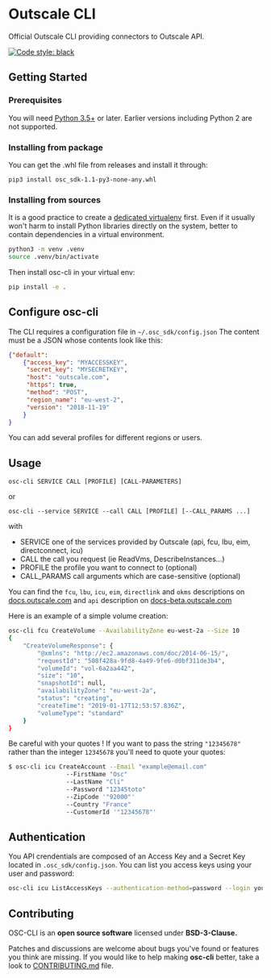 # Outscale CLI

Official Outscale CLI providing connectors to Outscale API.

[![Code style: black](https://img.shields.io/badge/code%20style-black-000000.svg)](https://github.com/psf/black)

## Getting Started

### Prerequisites

You will need [Python 3.5+](https://www.python.org/) or later. Earlier versions including Python 2 are not supported.

### Installing from package

You can get the .whl file from releases and install it through:
```
pip3 install osc_sdk-1.1-py3-none-any.whl
```

### Installing from sources

It is a good practice to create a [dedicated virtualenv](https://virtualenv.pypa.io/en/latest/) first. Even if it usually won't harm to install Python libraries directly on the system, better to contain dependencies in a virtual environment.

```bash
python3 -m venv .venv
source .venv/bin/activate
```

Then install osc-cli in your virtual env:
```bash
pip install -e .
```

## Configure osc-cli

The CLI requires a configuration file in `~/.osc_sdk/config.json` The content must be a JSON whose contents look like this:
```json
{"default":
    {"access_key": "MYACCESSKEY",
     "secret_key": "MYSECRETKEY",
     "host": "outscale.com",
     "https": true,
     "method": "POST",
     "region_name": "eu-west-2",
     "version": "2018-11-19"
    }
}
```
You can add several profiles for different regions or users.

## Usage

```
osc-cli SERVICE CALL [PROFILE] [CALL-PARAMETERS]
```
or
```
osc-cli --service SERVICE --call CALL [PROFILE] [--CALL_PARAMS ...]
```
with 
* SERVICE one of the services provided by Outscale (api, fcu, lbu, eim, directconnect, icu)
* CALL the call you request (ie ReadVms, DescribeInstances...)
* PROFILE the profile you want to connect to (optional)
* CALL_PARAMS call arguments which are case-sensitive (optional)

You can find the `fcu`, `lbu`, `icu`, `eim`, `directlink` and `okms` descriptions on [docs.outscale.com](http://docs.outscale.com) and `api` description on [docs-beta.outscale.com](http://docs-beta.outscale.com)


Here is an example of a simple volume creation:
```bash
osc-cli fcu CreateVolume --AvailabilityZone eu-west-2a --Size 10
{
    "CreateVolumeResponse": {
        "@xmlns": "http://ec2.amazonaws.com/doc/2014-06-15/",
        "requestId": "508f428a-9fd8-4a49-9fe6-d0bf311de3b4",
        "volumeId": "vol-6a2aa442",
        "size": "10",
        "snapshotId": null,
        "availabilityZone": "eu-west-2a",
        "status": "creating",
        "createTime": "2019-01-17T12:53:57.836Z",
        "volumeType": "standard"
    }
}
```

Be careful with your quotes ! If you want to pass the string `"12345678"` rather than the integer `12345678` you'll need to quote your quotes:
```bash
$ osc-cli icu CreateAccount --Email "example@email.com" 
			    --FirstName "Osc" 
			    --LastName "Cli" 
			    --Password "12345toto" 
			    --ZipCode '"92000"' 
			    --Country "France"
			    --CustomerId '"12345678"'
```

## Authentication

You API crendentials are composed of an Access Key and a Secret Key located in `.osc_sdk/config.json`.
You can list you access keys using your user and password:
```bash
osc-cli icu ListAccessKeys --authentication-method=password --login youremail@company.com --password=Y0URpAssOrd
```
## Contributing
OSC-CLI is an **open source software** licensed under **BSD-3-Clause.**

Patches and discussions are welcome about bugs you've found or features you think are missing. If you would like to help making **osc-cli** better, take a look to [CONTRIBUTING.md](https://github.com/outscale/osc-cli/blob/master/CONTRIBUTING.md) file.
